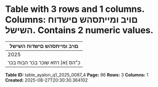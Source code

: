 # Table with 3 rows and 1 columns. Columns: םויב ומייתסהש םישדוח השישל. Contains 2 numeric values.

| םויב ומייתסהש םישדוח השישל |
|---|
| 2025 | ינויב 30 |
| כ"הס )א( רחא שוכר בכר הבוח בכר |

**Table ID:** table_ayalon_q1_2025_0087_4
**Page:** 96
**Rows:** 3
**Columns:** 1
**Created:** 2025-08-27T20:30:30.364102

